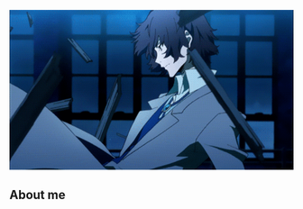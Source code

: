 <p align="center">
  <img src="https://github.com/nero-5-5/nero-5-5/blob/main/dazai-fl-640.gif" alt="animated" />
</p>

<p align="center">

 ## About me
</p>



